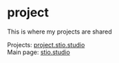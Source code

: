 # project

This is where my projects are shared

Projects: [project.stio.studio](https://project.stio.studio)
<br>
Main page: [stio.studio](https://stio.studio)